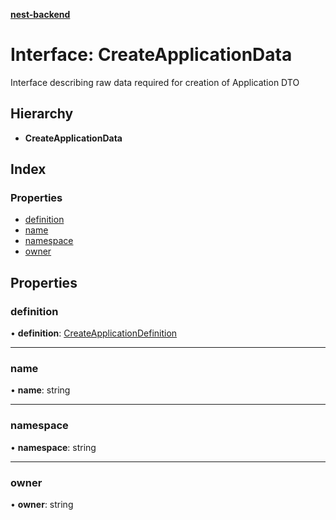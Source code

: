 **[nest-backend](../README.md)**

# Interface: CreateApplicationData

Interface describing raw data required for creation of Application DTO

## Hierarchy

* **CreateApplicationData**

## Index

### Properties

* [definition](createapplicationdata.md#definition)
* [name](createapplicationdata.md#name)
* [namespace](createapplicationdata.md#namespace)
* [owner](createapplicationdata.md#owner)

## Properties

### definition

•  **definition**: [CreateApplicationDefinition](createapplicationdefinition.md)

___

### name

•  **name**: string

___

### namespace

•  **namespace**: string

___

### owner

•  **owner**: string
